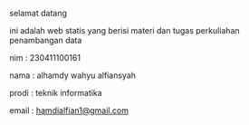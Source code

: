 selamat datang 

ini adalah web statis yang berisi materi dan tugas perkuliahan penambangan data 


nim : 230411100161

nama : alhamdy wahyu alfiansyah

prodi : teknik informatika 

email : hamdialfian1@gmail.com
